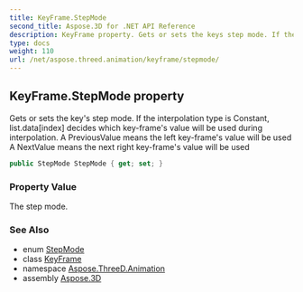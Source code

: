 ```yaml
---
title: KeyFrame.StepMode
second_title: Aspose.3D for .NET API Reference
description: KeyFrame property. Gets or sets the keys step mode. If the interpolation type is Constant list.dataindex decides which keyframes value will be used during interpolation. A PreviousValue means the left keyframes value will be used A NextValue means the next right keyframes value will be used
type: docs
weight: 110
url: /net/aspose.threed.animation/keyframe/stepmode/
---
```

## KeyFrame.StepMode property

Gets or sets the key's step mode. If the interpolation type is Constant, list.data[index] decides which key-frame's value will be used during interpolation. A PreviousValue means the left key-frame's value will be used A NextValue means the next right key-frame's value will be used

```csharp
public StepMode StepMode { get; set; }
```

### Property Value

The step mode.

### See Also

* enum [StepMode](../../stepmode/)
* class [KeyFrame](../)
* namespace [Aspose.ThreeD.Animation](../../../aspose.threed.animation/)
* assembly [Aspose.3D](../../../)


